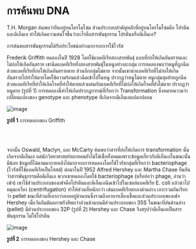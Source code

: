 # การค้นพบ DNA
T.H. Morgan ค้นพบว่ายีนอยู่บนโครโมโซม ส่วนประกอบสำคัญหลักที่อยู่บนโครโมโซมคือ โปรตีนและดีเอ็นเอ ทำให้เกิดความสนใจขึ้นว่าอะไรคือสารพันธุกรรม โปรตีนหรือดีเอ็นเอ?

การค้นพบสารพันธุกรรมได้รับประโยชน์อย่างมากจากการใช้ไวรัส

Frederik Griffith ทดลองในปี 1928 โดยใช้แบคทีเรียสองสายพันธุ์ แบบที่ก่อให้เกิดอันตรายและไม่ก่อให้เกิดอันตราย เขาฉีดแบคทีเรียทั้งสองสายพันธุ์ในหนูอย่างละกลุ่ม การทดลองพบว่าหนูที่ถูกฉีดด้วยแบคที่เรียที่ก่อให้เกิดอันตรายตาย ส่วนอีกกลุ่มไม่ตาย จากนั้นเขานำแบคทีเรียที่ไม่ก่อให้เกิดอันตรายไปทำให้ตายโดยใช้ความร้อนแล้วฉีดเข้าไปในหนู ปรากฏว่าหนูไม่ตาย หนูกลุ่มสุดท้ายถูกฉีดด้วยแบคทีเรียที่ทำให้เกิดโรคที่ทำให้ตายแล้วผสมกับแบคทีเรียที่ไม่ก่อให้เกิดโรคที่ยังไม่ตาย ปรากฏว่าหนูตาย (รูปที่ 1)
การทดลองนี้ทำให้เกิดปรากฏการณ์ที่เรียกว่า Transformation ซึ่งหมายความว่าเปลี่ยนแปลงของ genotype และ phenotype ที่เกิดจากดีเอ็นเอแปลกปลอม

![image](https://github.com/mdetcharoen/etc/assets/70691598/f284fae1-b1ee-4102-b7fc-a39acf08a3cc)

**รูปที่ 1** การทดลองของ Griffith

</br>

</br>

จากนั้น Oswald, Maclyn, และ McCarty ค้นพบว่าสารที่ก่อให้เกิดการ transformation นั้นเกิดจากดีเอ็นเอ แต่นักวิทยาศาสตร์หลายคนยังไม่ได้เชื่อทั้งหมดเพราะข้อมูลเกี่ยวกับดีเอ็นเอในขณะนั้นมีน้อย ข้อมูลที่ได้ตามมาภายหลังได้มากจากการทดลองโดยใช้ไวรัสกลุ่มที่เรียกว่า bacteriophage (ไวรัสที่ใช้แบคทีเรียเป็นโฮสต์)
ต่อมาในปี 1952 Alfred Hershey และ Martha Chase ยืนยันว่าสารพันธุกรรมคือดีเอ็นเอ พวกเขาทดลองโดยใช้ bacteriophage (หรือย่อว่า phage, อ่านว่า เฟจ) เขาใช้ส่วนประกอบของเฟจคือโปรตีนและดีเอ็นเอฉีดเข้าไปในเซลล์แบคทีเรีย E. coli แล้วนำไปหมุนเหวี่ยง (centrifugation) ทำให้ส่วนที่หนักกว่า เช่นแบคทีเรียตกลงด้านล่าง เกาะรวมกันเรียกว่า pellet ขณะที่ส่วนที่เบากว่าลอยอยู่ด้านบนซึ่งรวมถึงอาหารเลี้ยงเชื้อและส่วนประกอบของเฟจ 
Hershey เมื่อวัดกัมมันตภาพรังสีพบว่าส่วนด้านบนมีส่วนประกอบของ 35S ในขณะที่ส่นด้านล่าง (pellet) มีส่วนประกอบของ 32P (รูปที่ 2) Hershey และ Chase จึงสรุปว่าดีเอ็นเอเป็นสารพันธุกรรม ไม่ใช่โปรตีน 

![image](https://github.com/mdetcharoen/etc/assets/70691598/55f721f3-b1f9-4a09-af8a-cf6d4d3b4dd5)

**รูปที่ 2** การทดลองของ Hershey และ Chase
